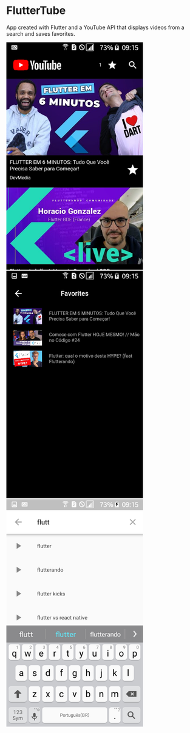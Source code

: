 # FlutterTube

App created with Flutter and a YouTube API that displays videos from a search and saves favorites.

<img src="./readme/image1.png" width="360" height="600" /> <img src="./readme/image2.png" width="360" height="600" /> <img src="./readme/image3.png" width="360" height="600" />